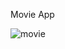 Movie App


![movie](https://github.com/Juihibi/movie-app/assets/142254238/abde1046-05be-4908-a8c2-8ff18c92d31b)

